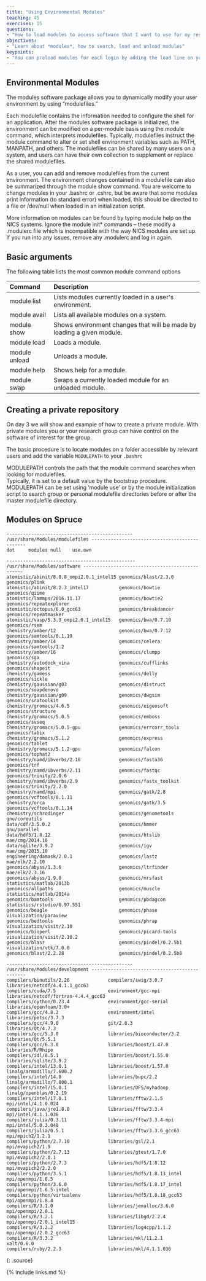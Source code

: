 ```yaml
---
title: "Using Environmental Modules"
teaching: 45
exercises: 15
questions:
- "How to load modules to access software that I want to use for my research"
objectives:
- "Learn about *modules*, how to search, load and unload modules"
keypoints:
- "You can preload modules for each login by adding the load line on your .bashrc"
---
```


## Environmental Modules

The modules software package allows you to dynamically modify your user environment by using “modulefiles.”

Each modulefile contains the information needed to configure the shell for an application. After the modules software package is initialized, the environment can be modified on a per-module basis using the module command, which interprets modulefiles. Typically, modulefiles instruct the module command to alter or set shell environment variables such as PATH, MANPATH, and others. The modulefiles can be shared by many users on a system, and users can have their own collection to supplement or replace the shared modulefiles.

As a user, you can add and remove modulefiles from the current environment. The environment changes contained in a modulefile can also be summarized through the module show command. You are welcome to change modules in your .bashrc or .cshrc, but be aware that some modules print information (to standard error) when loaded, this should be directed to a file or /dev/null when loaded in an initialization script.

More information on modules can be found by typing module help on the NICS systems. Ignore the module init* commands – these modify a .modulerc file which is incompatible with the way NICS modules are set up. If you run into any issues, remove any .modulerc and log in again.

## Basic arguments

The following table lists the most common module command options

| Command	| Description |
|:--------|:------------|
| module list	  | Lists modules currently loaded in a user's environment. |
| module avail  | Lists all available modules on a system. |
| module show	  | Shows environment changes that will be made by loading a given module. |
| module load	  | Loads a module. |
| module unload	| Unloads a module. |
| module help	  | Shows help for a module. |
| module swap	  | Swaps a currently loaded module for an unloaded module. |

## Creating a private repository

On day 3 we will show and example of how to create a private module.
With private modules you or your research group can have control on the software
of interest for the group.

The basic procedure is to locate modules on a folder accessible by relevant users
and add the variable `MODULEPATH` to your `.bashrc`

MODULEPATH controls the path that the module command searches when looking for
modulefiles.  
Typically, it is set  to a  default  value by the bootstrap procedure.  
MODULEPATH can be set using ’module use’ or by the module initialization
script to search group or personal modulefile directories before  or  after
the master modulefile directory.

## Modules on Spruce

~~~
---------------------------------------------- /usr/share/Modules/modulefiles ----------------------------------------------
dot     modules null    use.own

----------------------------------------------- /usr/share/Modules/software ------------------------------------------------
atomistic/abinit/8.0.8_ompi2.0.1_intel15 genomics/blast/2.3.0                     genomics/plink
atomistic/abinit/8.2.3_intel17           genomics/bowtie                          genomics/qiime
atomistic/lammps/2016.11.17              genomics/bowtie2                         genomics/repeatexplorer
atomistic/octopus/6.0_gcc63              genomics/breakdancer                     genomics/repeatmasker
atomistic/vasp/5.3.3_ompi2.0.1_intel15   genomics/bwa/0.7.10                      genomics/rsem
chemistry/amber/12                       genomics/bwa/0.7.12                      genomics/samtools/0.1.19
chemistry/amber/14                       genomics/celera                          genomics/samtools/1.2
chemistry/amber/16                       genomics/clumpp                          genomics/sga
chemistry/autodock_vina                  genomics/cufflinks                       genomics/shapeit
chemistry/gamess                         genomics/delly                           genomics/sickle
chemistry/gaussian/g03                   genomics/distruct                        genomics/soapdenovo
chemistry/gaussian/g09                   genomics/dwgsim                          genomics/sratoolkit
chemistry/gromacs/4.6.5                  genomics/eigensoft                       genomics/structure
chemistry/gromacs/5.0.5                  genomics/emboss                          genomics/svseq
chemistry/gromacs/5.0.5-gpu              genomics/errcorr_tools                   genomics/tabix
chemistry/gromacs/5.1.2                  genomics/express                         genomics/tablet
chemistry/gromacs/5.1.2-gpu              genomics/falcon                          genomics/tophat2
chemistry/namd/ibverbs/2.10              genomics/fasta36                         genomics/trf
chemistry/namd/ibverbs/2.11              genomics/fastqc                          genomics/trinity/2.0.6
chemistry/namd/ibverbs/2.9               genomics/fastx_toolkit                   genomics/trinity/2.2.0
chemistry/namd/mpi                       genomics/gatk/2.8                        genomics/vcftools/0.1.11
chemistry/orca                           genomics/gatk/3.5                        genomics/vcftools/0.1.14
chemistry/schrodinger                    genomics/genometools                     gnu/coreutils
data/cdf/3.5.0.2                         genomics/hmmer                           gnu/parallel
data/hdf5/1.8.12                         genomics/htslib                          mae/cmg/2014.10
data/sqlite/3.9.2                        genomics/igv                             mae/cmg/2015.10
engineering/damask/2.0.1                 genomics/lastz                           mae/elk/2.2.10
genomics/abyss/1.3.6                     genomics/ltrfinder                       mae/elk/2.3.16
genomics/abyss/1.9.0                     genomics/mrsfast                         statistics/matlab/2013b
genomics/allpaths                        genomics/muscle                          statistics/matlab/2014a
genomics/bamtools                        genomics/pbdagcon                        statistics/rstudio/0.97.551
genomics/beagle                          genomics/phase                           visualization/paraview
genomics/bedtools                        genomics/phrap                           visualization/visit/2.10
genomics/bioperl                         genomics/picard-tools                    visualization/visit/2.10.2
genomics/blasr                           genomics/pindel/0.2.5b1                  visualization/vtk/7.0.0
genomics/blast/2.2.28                    genomics/pindel/0.2.5b8

---------------------------------------------- /usr/share/Modules/development ----------------------------------------------
compilers/binutils/2.26              compilers/swig/3.0.7                 libraries/netcdf/4.4.1.1_gcc63
compilers/cuda/7.5                   environment/gcc-mpi                  libraries/netcdf/fortran-4.4.4_gcc63
compilers/cython/0.23.4              environment/gcc-serial               libraries/openfoam/3.0+
compilers/gcc/4.8.2                  environment/intel                    libraries/petsc/3.7.3
compilers/gcc/4.9.0                  git/2.8.3                            libraries/Qt/4.7.3
compilers/gcc/5.3.0                  libraries/bioconductor/3.2           libraries/Qt/5.5.1
compilers/gcc/6.3.0                  libraries/boost/1.47.0               libraries/R/Rhipe
compilers/idl/8.5.1                  libraries/boost/1.55.0               libraries/sqlite/3.9.2
compilers/intel/13.0.1               libraries/boost/1.57.0               linalg/armadillo/7.600.2
compilers/intel/14.0                 libraries/bupc/2.2                   linalg/armadillo/7.800.1
compilers/intel/15.0.1               libraries/DFS/myhadoop               linalg/openblas/0.2.19
compilers/intel/17.0.1               libraries/fftw/2.1.5                 mpi/intel/4.1.0.024
compilers/java/jre1.8.0              libraries/fftw/3.3.4                 mpi/intel/4.1.1.036
compilers/julia/0.3.11               libraries/fftw/3.3.4-mpi             mpi/intel/5.0.3.048
compilers/julia/0.5.1                libraries/fftw/3.3.6_gcc63           mpi/mpich2/1.2.1
compilers/python/2.7.10              libraries/gsl/2.1                    mpi/mvapich2/1.9
compilers/python/2.7.13              libraries/gtest/1.7.0                mpi/mvapich2/2.0.1
compilers/python/2.7.3               libraries/hdf5/1.8.12                mpi/mvapich2/2.2.0
compilers/python/3.5.1               libraries/hdf5/1.8.13_intel          mpi/openmpi/1.6.5
compilers/python/3.6.0               libraries/hdf5/1.8.17_intel          mpi/openmpi/1.6.5-intel
compilers/python/virtualenv          libraries/hdf5/1.8.18_gcc63          mpi/openmpi/1.8.4
compilers/R/3.1.0                    libraries/jemalloc/3.6.0             mpi/openmpi/2.0.1
compilers/R/3.2.1                    libraries/libgd/2.2.4                mpi/openmpi/2.0.1_intel15
compilers/R/3.2.2                    libraries/log4cpp/1.1.2              mpi/openmpi/2.0.2_gcc63
compilers/R/3.3.2                    libraries/mkl/11.2.1                 xalt/0.6.0
compilers/ruby/2.2.3                 libraries/mkl/4.1.1.036

~~~
{: .source}


{% include links.md %}
